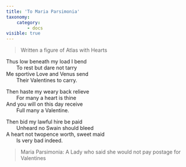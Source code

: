 ```yaml
---
title: 'To Maria Parsimonia'
taxonomy:
    category:
        - docs
visible: true
---
```


> Written a figure of Atlas with Hearts

Thus low beneath my load I bend  
&emsp;&emsp;To rest but dare not tarry  
Me sportive Love and Venus send  
&emsp;&emsp;Their Valentines to carry.  
	
Then haste my weary back relieve  
&emsp;&emsp;For many a heart is thine  
And you will on this day receive  
&emsp;&emsp;Full many a Valentine.

Then bid my lawful hire be paid  
&emsp;&emsp;Unheard no Swain should bleed  
A heart not twopence worth, sweet maid  
&emsp;&emsp;Is very bad indeed.  
	
> Maria Parsimonia: A Lady who said she would not pay postage for Valentines